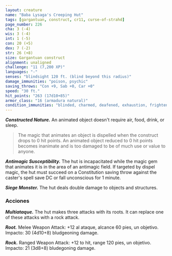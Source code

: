 ```yaml
---
layout: creature
name: "Baba Lysaga's Creeping Hut"
tags: [gargantuan, construct, cr11, curse-of-strahd]
page_number: 226
cha: 3 (-4)
wis: 3 (-4)
int: 1 (-5)
con: 20 (+5)
dex: 7 (-2)
str: 26 (+8)
size: Gargantuan construct
alignment: unaligned
challenge: "11 (7,200 XP)"
languages: "-"
senses: "blindsight 120 ft. (blind beyond this radius)"
damage_immunities: "poison, psychic"
saving_throws: "Con +9, Sab +0, Car +0"
speed: "30 ft."
hit_points: "263 (17d10+85)"
armor_class: "16 (armadura natural)"
condition_immunities: "blinded, charmed, deafened, exhaustion, frightened, paralyzed, petrified, prone"
---
```


***Constructed Nature.*** An animated object doesn't require air, food, drink, or sleep.

>The magic that animates an object is dispelled when the construct drops to 0 hit points. An animated object reduced to 0 hit points becomes inanimate and is too damaged to be of much use or value to anyone.

***Antimagic Susceptibility.*** The hut is incapacitated while the magic gem that animates it is in the area of an antimagic field. If targeted by dispel magic, the hut must succeed on a Constitution saving throw against the caster's spell save DC or fall unconscious for 1 minute.

***Siege Monster.*** The hut deals double damage to objects and structures.

### Acciones

***Multiataque.*** The hut makes three attacks with its roots. It can replace one of these attacks with a rock attack.

***Root.*** Melee Weapon Attack: +12 al ataque, alcance 60 pies, un objetivo. Impacto: 30 (4d10+8) bludgeoning damage.

***Rock.*** Ranged Weapon Attack: +12 to hit, range 120 pies, un objetivo. Impacto: 21 (3d8+8) bludegoning damage.